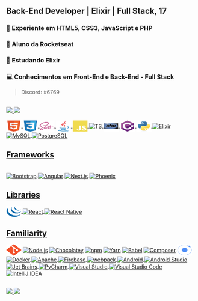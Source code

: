 ## Back-End Developer | Elixir | Full Stack, 17

### 🧠 Experiente em HTML5, CSS3, JavaScript e PHP<br>
### 💜 Aluno da Rocketseat<br>
### 🚀 Estudando Elixir<br>
### 💻 Conhecimentos em Front-End e Back-End - **Full Stack** <br>
> Discord: #6769
<br>

<div>
  <a href="https://github.com/Coastony">
  <img height="160em" src="https://github-readme-stats.vercel.app/api?username=Coastony&show_icons=true&theme=dracula&include_all_comits=true&count_private=true"/>
  <img height="160em" src="https://github-readme-stats.vercel.app/api/top-langs/?username=Coastony&layout=compact&langs_count=16&theme=dracula"/>
</div>
  
<div style="display: inline_block"><br>
   <img align="center" title="HTML5" alt="HTML5" height="30" width="40" src="https://raw.githubusercontent.com/devicons/devicon/master/icons/html5/html5-original.svg"/>
   <img align="center" title="CSS3" alt="CSS3" height="30" width="40" src="https://raw.githubusercontent.com/devicons/devicon/master/icons/css3/css3-original.svg"/>
   <img align="center" title="Syntactically Awesome Style Sheets" alt="Sass" height="30" width="40" src="https://raw.githubusercontent.com/devicons/devicon/master/icons/sass/sass-original.svg"/>
   <img align="center" title="Java" alt="Java" height="30" width="40" src="https://raw.githubusercontent.com/devicons/devicon/master/icons/java/java-original.svg"/>
   <img align="center" title="JavaScript" alt="JS" height="30" width="40" src="https://raw.githubusercontent.com/devicons/devicon/master/icons/javascript/javascript-plain.svg"/>
   <img align="center" title="TypeScript" alt="TS" height="30" width="40" src="https://cdn.jsdelivr.net/gh/devicons/devicon/icons/typescript/typescript-original.svg"/>
   <img align="center" title="PHP" alt="PHP" height="30" width="40" src="https://raw.githubusercontent.com/devicons/devicon/master/icons/php/php-original.svg"/>
   <img align="center" title="C Sharp" alt="C Sharp" height="30" width="40" src="https://raw.githubusercontent.com/devicons/devicon/master/icons/csharp/csharp-original.svg"/>
   <img align="center" title="Python" alt="Python" height="30" width="40" src="https://raw.githubusercontent.com/devicons/devicon/master/icons/python/python-original.svg"/>
   <img align="center" title="Elixir" alt="Elixir" height="30" width="40" src="https://cdn.jsdelivr.net/gh/devicons/devicon/icons/elixir/elixir-original.svg"/>
   <img align="center" title="MySQL" alt="MySQL" height="30" width="40" src="https://cdn.jsdelivr.net/gh/devicons/devicon/icons/mysql/mysql-original-wordmark.svg"/>
   <img align="center" title="PostgreSQL" alt="PostgreSQL" height="30" width="40" src="https://cdn.jsdelivr.net/gh/devicons/devicon/icons/postgresql/postgresql-original-wordmark.svg"/>  
</div>
  
## Frameworks
  
<div style="display: inline_block"><br>
   <img align="center" title="Bootstrap" alt="Bootstrap" height="30" width="40" src="https://cdn.jsdelivr.net/gh/devicons/devicon/icons/bootstrap/bootstrap-plain.svg"/>
   <img align="center" title="Angular" alt="Angular" height="30" width="40" src="https://cdn.jsdelivr.net/gh/devicons/devicon/icons/angularjs/angularjs-original.svg"/>
   <img align="center" title="Next.js" alt="Next.js" height="30" width="40" src="https://cdn.jsdelivr.net/gh/devicons/devicon/icons/nextjs/nextjs-original-wordmark.svg"/>
   <img align="center" title="Phoenix" alt="Phoenix" height="30" width="40" src="https://cdn.jsdelivr.net/gh/devicons/devicon/icons/phoenix/phoenix-original.svg"/>
</div>
  
## Libraries
 
<div>
  <img align="center" title="jQuery" alt="jQuery" height="30" width="40" src="https://raw.githubusercontent.com/devicons/devicon/master/icons/jquery/jquery-original.svg"/>
  <img align="center" title="React" alt="React" height="30" width="40" src="https://cdn.jsdelivr.net/gh/devicons/devicon/icons/react/react-original-wordmark.svg"/>
  <img align="center" title="React Native" alt="React Native" height="30" width="40" src="https://cdn.jsdelivr.net/gh/devicons/devicon/icons/react/react-original.svg"/>
</div>
  
## Familiarity
 
<div>
  <img align="center" title="Git" alt="Git" height="30" width="40" src="https://raw.githubusercontent.com/devicons/devicon/master/icons/git/git-original.svg"/>
  <img align="center" title="Node.js" alt="Node.js" height="30" width="40" src="https://cdn.jsdelivr.net/gh/devicons/devicon/icons/nodejs/nodejs-original.svg"/>
  <img align="center" title="Chocolatey" alt="Chocolatey" height="30" width="40" src="https://upload.wikimedia.org/wikipedia/commons/b/b0/Chocolatey_icon.png"/>
  <img align="center" title="npm" alt="npm" height="30" width="40" src="https://cdn.jsdelivr.net/gh/devicons/devicon/icons/npm/npm-original-wordmark.svg"/>
  <img align="center" title="Yarn" alt="Yarn" height="30" width="40" src="https://cdn.jsdelivr.net/gh/devicons/devicon/icons/yarn/yarn-original.svg"/>
  <img align="center" title="Babel" alt="Babel" height="30" width="40" src="https://cdn.jsdelivr.net/gh/devicons/devicon/icons/babel/babel-original.svg"/>
  <img align="center" title="Composer" alt="Composer" height="30" width="40" src="https://cdn.jsdelivr.net/gh/devicons/devicon/icons/composer/composer-original.svg"/>
  <img align="center" title="IONIC" alt="IONIC" height="30" width="40" src="https://raw.githubusercontent.com/devicons/devicon/master/icons/ionic/ionic-original.svg"/>
  <img align="center" title="Docker" alt="Docker" height="30" width="40" src="https://cdn.jsdelivr.net/gh/devicons/devicon/icons/docker/docker-original-wordmark.svg"/>
  <img align="center" title="Apache" alt="Apache" height="30" width="40" src="https://cdn.jsdelivr.net/gh/devicons/devicon/icons/apache/apache-original.svg"/>
  <img align="center" title="Firebase" alt="Firebase" height="30" width="40" src="https://cdn.jsdelivr.net/gh/devicons/devicon/icons/firebase/firebase-plain.svg"/>
  <img align="center" title="webpack" alt="webpack" height="30" width="40" src="https://cdn.jsdelivr.net/gh/devicons/devicon/icons/webpack/webpack-original.svg"/>
  <img align="center" title="Android" alt="Android" height="30" width="40"  src="https://cdn.jsdelivr.net/gh/devicons/devicon/icons/android/android-plain.svg" />
  <img align="center" title="Android Studio" alt="Android Studio" height="30" width="40" src="https://cdn.jsdelivr.net/gh/devicons/devicon/icons/androidstudio/androidstudio-original.svg" />
  <img align="center" title="JetBrains" alt="Jet Brains" height="30" width="40" src="https://cdn.jsdelivr.net/gh/devicons/devicon/icons/jetbrains/jetbrains-original.svg"/>  
  <img align="center" title="PyCharm" alt="PyCharm" height="30" width="40" src="https://cdn.jsdelivr.net/gh/devicons/devicon/icons/pycharm/pycharm-original.svg"/>
  <img align="center" title="Visual Studio" alt="Visual Studio" height="30" width="40" src="https://cdn.jsdelivr.net/gh/devicons/devicon/icons/visualstudio/visualstudio-plain.svg"/>
  <img align="center" title="Visual Studio Code" alt="Visual Studio Code" height="30" width="40" src="https://cdn.jsdelivr.net/gh/devicons/devicon/icons/vscode/vscode-original.svg"/>
  <img align="center" title="IntelliJ IDEA" alt="IntelliJ IDEA" height="30" width="40" src="https://cdn.jsdelivr.net/gh/devicons/devicon/icons/intellij/intellij-original.svg"/>
</div>
  
  
##

<div>
  <a href="mailto:sergiobsantos8@gmail.com" target="_blank"><img src="https://img.shields.io/badge/Gmail-D14836?style=for-the-badge&logo=gmail&logoColor=white"/>
  <a href="https://www.linkedin.com/in/sergiobsantos" target="_blank"><img src="https://img.shields.io/badge/LinkedIn-0077B5?style=for-the-badge&logo=linkedin&logoColor=white"/>
</div>

